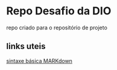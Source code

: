 # Repo Desafio da DIO
repo criado para o repositório de projeto
## links uteis
[sintaxe básica MARKdown](https://docs.github.com/pt/get-started/writing-on-github/getting-started-with-writing-and-formatting-on-github/basic-writing-and-formatting-syntax)
